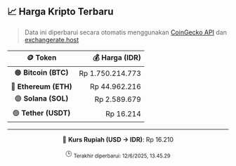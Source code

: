 

<!-- HARGA_KRIPTO -->
## 📈 Harga Kripto Terbaru

> Data ini diperbarui secara otomatis menggunakan [CoinGecko API](https://www.coingecko.com/) dan [exchangerate.host](https://exchangerate.host/)

<div align="center">

| 🪙 Token | 💰 Harga (IDR) |
|:------:|---------------:|
| 🟠 **Bitcoin (BTC)**   | Rp 1.750.214.773 |
| 🔵 **Ethereum (ETH)**  | Rp 44.962.216 |
| 🟣 **Solana (SOL)**    | Rp 2.589.679 |
| 🟢 **Tether (USDT)**   | Rp 16.214 |

---

💱 **Kurs Rupiah (USD → IDR)**: Rp 16.210

🕒 <sub>Terakhir diperbarui: 12/6/2025, 13.45.29</sub>

</div>
<!-- /HARGA_KRIPTO -->